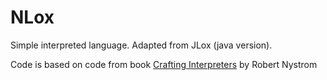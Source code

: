 # NLox
Simple interpreted language. Adapted from JLox (java version).

Code is based on code from book [Crafting Interpreters] by Robert Nystrom

[Crafting Interpreters]:https://craftinginterpreters.com/

